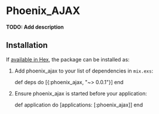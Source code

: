 # Phoenix_AJAX

**TODO: Add description**

## Installation

If [available in Hex](https://hex.pm/docs/publish), the package can be installed as:

  1. Add phoenix_ajax to your list of dependencies in `mix.exs`:

        def deps do
          [{:phoenix_ajax, "~> 0.0.1"}]
        end

  2. Ensure phoenix_ajax is started before your application:

        def application do
          [applications: [:phoenix_ajax]]
        end


